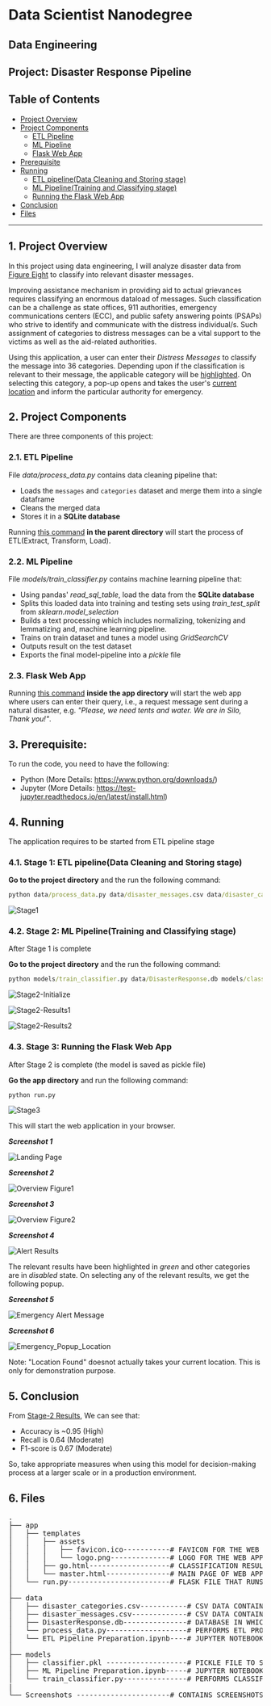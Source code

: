 # Data Scientist Nanodegree

## Data Engineering

## Project: Disaster Response Pipeline

## Table of Contents

- [Project Overview](#project-overview)
- [Project Components](#project-components)
  - [ETL Pipeline](#etl_pipeline)
  - [ML Pipeline](#ml_pipeline)
  - [Flask Web App](#flask)
- [Prerequisite](#prereq)
- [Running](#project-running)
  - [ETL pipeline(Data Cleaning and Storing stage)](#cleaning)
  - [ML Pipeline(Training and Classifying stage)](#train-classify)
  - [Running the Flask Web App](#run-flask)
- [Conclusion](#conclusion)
- [Files](#files)

***

<a id='project-overview'></a>

## 1. Project Overview
In this project using data engineering, I will analyze disaster data from <a href="https://appen.com/datasets/combined-disaster-response-data/" target="_blank">Figure Eight</a> to classify into relevant disaster messages.

Improving assistance mechanism in providing aid to actual grievances requires classifying an enormous dataload of messages. Such classification can be a challenge as state offices, 911 authorities, emergency communications centers (ECC), and public safety answering points (PSAPs) who strive to identify and communicate with the distress individual/s.
Such assignment of categories to distress messages can be a vital support to the victims as well as the aid-related authorities.

Using this application, a user can enter their _Distress Messages_ to classify the message into 36 categories. Depending upon if the classification is relevant to their
message, the applicable category will be [highlighted](#Popup).
On selecting this category, a pop-up opens and takes the user's [current location](#Popup-result) and inform the particular authority for emergency.


<a id='project-components'></a>

## 2. Project Components

There are three components of this project:

<a id='etl_pipeline'></a>

### 2.1. ETL Pipeline

File _data/process_data.py_ contains data cleaning pipeline that:

- Loads the `messages` and `categories` dataset and merge them into a single dataframe
- Cleans the merged data
- Stores it in a **SQLite database**

Running [this command](#clean-cmd) **in the parent directory** will start the process of ETL(Extract, Transform, Load).

<a id='ml_pipeline'></a>

### 2.2. ML Pipeline

File _models/train_classifier.py_ contains machine learning pipeline that:

- Using pandas' _read_sql_table_, load the data from the **SQLite database**
- Splits this loaded data into training and testing sets using _train_test_split_ from _sklearn.model_selection_
- Builds a text processing which includes normalizing, tokenizing and lemmatizing and, machine learning pipeline. 
- Trains on train dataset and tunes a model using _GridSearchCV_
- Outputs result on the test dataset
- Exports the final model-pipeline into a _pickle_ file

<a id='flask'></a>

### 2.3. Flask Web App

Running [this command](#web-cmd) **inside the app directory** will start the web app where users can enter their query, i.e., a request message sent during a natural disaster, e.g. _"Please, we need tents and water. We are in Silo, Thank you!"_.

<a id="prereq"></a>
## 3. Prerequisite:
To run the code, you need to have the following:

- Python (More Details: https://www.python.org/downloads/)
- Jupyter (More Details: https://test-jupyter.readthedocs.io/en/latest/install.html)

<a id='project-running'></a>

## 4. Running

The application requires to be started from ETL pipeline stage

<a id='cleaning'></a>

### 4.1. Stage 1: ETL pipeline(Data Cleaning and Storing stage)

**Go to the project directory** and the run the following command:

<a id='clean-cmd'></a>

```bat
python data/process_data.py data/disaster_messages.csv data/disaster_categories.csv data/DisasterResponse.db
```

![Stage1](https://github.com/prabhatdutt95/Disaster-Response-Pipeline/blob/main/Screenshots/Stage1.JPG?raw=true)

<a id='train-classify'></a>
### 4.2. Stage 2: ML Pipeline(Training and Classifying stage)

After Stage 1 is complete

**Go to the project directory** and the run the following command:

<a id='train-cmd'></a>

```bat
python models/train_classifier.py data/DisasterResponse.db models/classifier.pkl
```
![Stage2-Initialize](https://github.com/prabhatdutt95/Disaster-Response-Pipeline/blob/main/Screenshots/Stage2_init.JPG?raw=true)


<a id='stage2-results'></a>
![Stage2-Results1](https://github.com/prabhatdutt95/Disaster-Response-Pipeline/blob/main/Screenshots/Stage2_results1.JPG?raw=true)

![Stage2-Results2](https://github.com/prabhatdutt95/Disaster-Response-Pipeline/blob/main/Screenshots/Stage2_results2.JPG?raw=true)


<a id='run-flask'></a>
### 4.3. Stage 3: Running the Flask Web App

After Stage 2 is complete (the model is saved as pickle file)

**Go the app directory** and run the following command:

<a id='web-cmd'></a>

```bat
python run.py
```

![Stage3](https://github.com/prabhatdutt95/Disaster-Response-Pipeline/blob/main/Screenshots/Stage3.jpg?raw=true)


This will start the web application in your browser.

**_Screenshot 1_**

![Landing Page](https://github.com/prabhatdutt95/Disaster-Response-Pipeline/blob/main/Screenshots/Landing_page.JPG?raw=true)

**_Screenshot 2_**

![Overview Figure1](https://github.com/prabhatdutt95/Disaster-Response-Pipeline/blob/main/Screenshots/Overview_Figure1.JPG?raw=true)

**_Screenshot 3_**

![Overview Figure2](https://github.com/prabhatdutt95/Disaster-Response-Pipeline/blob/main/Screenshots/Overview_Figure2.JPG?raw=true)


<a id="Popup"></a>
**_Screenshot 4_**

![Alert Results](https://github.com/prabhatdutt95/Disaster-Response-Pipeline/blob/main/Screenshots/Alert_Results.JPG?raw=true)

The relevant results have been highlighted in _green_ and other categories are in _disabled_ state.
On selecting any of the relevant results, we get the following popup.

**_Screenshot 5_**

![Emergency Alert Message](https://github.com/prabhatdutt95/Disaster-Response-Pipeline/blob/main/Screenshots/Emergency_Alert_Message.JPG?raw=true)

<a id="Popup-result"></a>
**_Screenshot 6_**

![Emergency_Popup_Location](https://github.com/prabhatdutt95/Disaster-Response-Pipeline/blob/main/Screenshots/Emergency_Popup_Location.JPG?raw=true)

Note: "Location Found" doesnot actually takes your current location. This is only for demonstration purpose.


## 5. Conclusion

From [Stage-2 Results](#stage2-results), We can see that:
- Accuracy is ~0.95 (High)
- Recall is 0.64 (Moderate)
- F1-score is 0.67 (Moderate)

So, take appropriate measures when using this model for decision-making process at a larger scale or in a production environment.


## 6. Files

<pre>
.
├── app
│   ├── templates
│   │   ├── assets
│   │   │   ├── favicon.ico-----------# FAVICON FOR THE WEB APP
│   │   │   └── logo.png--------------# LOGO FOR THE WEB APP
│   │   ├── go.html-------------------# CLASSIFICATION RESULT PAGE OF WEB APP
│   │   └── master.html---------------# MAIN PAGE OF WEB APP
│   └── run.py------------------------# FLASK FILE THAT RUNS APP
│
├── data
│   ├── disaster_categories.csv-----------# CSV DATA CONTAINING CATEGORIES DATA
│   ├── disaster_messages.csv-------------# CSV DATA CONTAINING MESSAGES DATA
│   ├── DisasterResponse.db---------------# DATABASE IN WHICH WE SAVE THE CLEANED DATA
│   └── process_data.py-------------------# PERFORMS ETL PROCESS
│   └── ETL Pipeline Preparation.ipynb----# JUPYTER NOTEBOOK CONTAINING ETL PIPELINE
│
├── models
│   ├── classifier.pkl -------------------# PICKLE FILE TO SAVE THE EXPORT THE FINAL MODEL-PIPELINE
│   ├── ML Pipeline Preparation.ipynb-----# JUPYTER NOTEBOOK CONTAINING ML PIPELINE
│   └── train_classifier.py---------------# PERFORMS CLASSIFICATION TASK
|
└── Screenshots ----------------------# CONTAINS SCREENSHOTS FOR VARIOUS STEPS IN APPLICATION

</pre>
